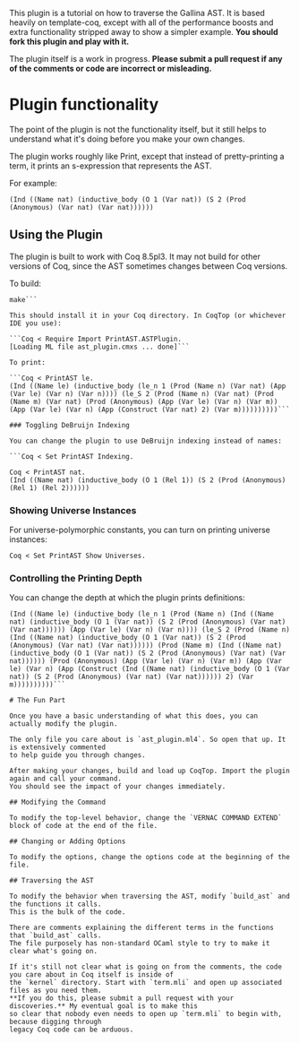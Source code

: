 This plugin is a tutorial on how to traverse the Gallina AST. It is based heavily on template-coq, except with all of the performance boosts and extra functionality
stripped away to show a simpler example. __You should fork this plugin and play with it.__

The plugin itself is a work in progress. __Please submit a pull request if any of the comments
or code are incorrect or misleading.__

# Plugin functionality

The point of the plugin is not the functionality itself, but it still helps
to understand what it's doing before you make your own changes.

The plugin works roughly like Print, except that instead of pretty-printing a term,
it prints an s-expression that represents the AST.

For example:

```Coq < PrintAST nat.
(Ind ((Name nat) (inductive_body (O 1 (Var nat)) (S 2 (Prod (Anonymous) (Var nat) (Var nat))))))
```

## Using the Plugin

The plugin is built to work with Coq 8.5pl3. It may not build for other versions of Coq, since the
AST sometimes changes between Coq versions.

To build:

```cd plugin
make```

This should install it in your Coq directory. In CoqTop (or whichever IDE you use):

```Coq < Require Import PrintAST.ASTPlugin.
[Loading ML file ast_plugin.cmxs ... done]```

To print:

```Coq < PrintAST le.
(Ind ((Name le) (inductive_body (le_n 1 (Prod (Name n) (Var nat) (App (Var le) (Var n) (Var n)))) (le_S 2 (Prod (Name n) (Var nat) (Prod (Name m) (Var nat) (Prod (Anonymous) (App (Var le) (Var n) (Var m)) (App (Var le) (Var n) (App (Construct (Var nat) 2) (Var m))))))))))```

### Toggling DeBruijn Indexing

You can change the plugin to use DeBruijn indexing instead of names:

```Coq < Set PrintAST Indexing.

Coq < PrintAST nat.
(Ind ((Name nat) (inductive_body (O 1 (Rel 1)) (S 2 (Prod (Anonymous) (Rel 1) (Rel 2))))))
```

### Showing Universe Instances

For universe-polymorphic constants, you can turn on printing universe instances:

```Coq < Set PrintAST Show Universes.```

### Controlling the Printing Depth

You can change the depth at which the plugin prints definitions:

```Coq < PrintAST le with depth "2".
(Ind ((Name le) (inductive_body (le_n 1 (Prod (Name n) (Ind ((Name nat) (inductive_body (O 1 (Var nat)) (S 2 (Prod (Anonymous) (Var nat) (Var nat)))))) (App (Var le) (Var n) (Var n)))) (le_S 2 (Prod (Name n) (Ind ((Name nat) (inductive_body (O 1 (Var nat)) (S 2 (Prod (Anonymous) (Var nat) (Var nat)))))) (Prod (Name m) (Ind ((Name nat) (inductive_body (O 1 (Var nat)) (S 2 (Prod (Anonymous) (Var nat) (Var nat)))))) (Prod (Anonymous) (App (Var le) (Var n) (Var m)) (App (Var le) (Var n) (App (Construct (Ind ((Name nat) (inductive_body (O 1 (Var nat)) (S 2 (Prod (Anonymous) (Var nat) (Var nat)))))) 2) (Var m))))))))))```

# The Fun Part

Once you have a basic understanding of what this does, you can actually modify the plugin.

The only file you care about is `ast_plugin.ml4`. So open that up. It is extensively commented
to help guide you through changes.

After making your changes, build and load up CoqTop. Import the plugin again and call your command.
You should see the impact of your changes immediately.

## Modifying the Command

To modify the top-level behavior, change the `VERNAC COMMAND EXTEND` block of code at the end of the file.

## Changing or Adding Options

To modify the options, change the options code at the beginning of the file.

## Traversing the AST

To modify the behavior when traversing the AST, modify `build_ast` and the functions it calls.
This is the bulk of the code.

There are comments explaining the different terms in the functions that `build_ast` calls.
The file purposely has non-standard OCaml style to try to make it clear what's going on.

If it's still not clear what is going on from the comments, the code you care about in Coq itself is inside of
the `kernel` directory. Start with `term.mli` and open up associated files as you need them.
**If you do this, please submit a pull request with your discoveries.** My eventual goal is to make this
so clear that nobody even needs to open up `term.mli` to begin with, because digging through
legacy Coq code can be arduous.
